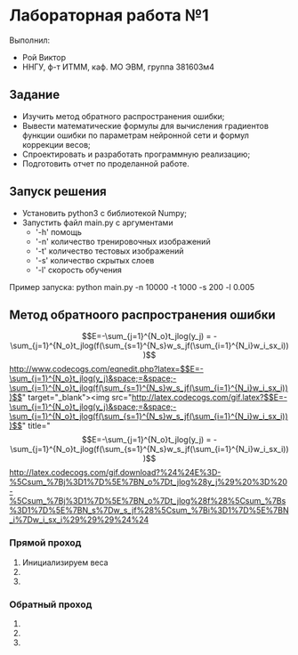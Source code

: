 # Лабораторная работа №1

Выполнил:
 - Рой Виктор
 - ННГУ, ф-т ИТММ, каф. МО ЭВМ, группа 381603м4

## Задание
 - Изучить метод обратного распространения ошибки;
 - Вывести математические формулы для вычисления градиентов функции ошибки по параметрам
нейронной сети и формул коррекции весов;
 - Спроектировать и разработать программную реализацию;
 - Подготовить отчет по проделанной работе. 
 
## Запуск решения
 - Установить python3 c библиотекой Numpy;
 - Запустить файл main.py с аргументами 
 	- '-h' помощь 
 	- '-n' количество тренировочных изображений
 	- '-t' количество тестовых изображений
 	- '-s' количество скрытых слоев
 	- '-l' скорость обучения

Пример запуска: python main.py -n 10000 -t 1000 -s 200 -l 0.005

## Метод обратноого распространения ошибки
$$E=-\sum_{j=1}^{N_o}t_jlog(y_j) = -\sum_{j=1}^{N_o}t_jlog(f(\sum_{s=1}^{N_s}w_s_jf(\sum_{i=1}^{N_i}w_i_sx_i)))$$
http://www.codecogs.com/eqnedit.php?latex=$$E=-\sum_{j=1}^{N_o}t_jlog(y_j)&space;=&space;-\sum_{j=1}^{N_o}t_jlog(f(\sum_{s=1}^{N_s}w_s_jf(\sum_{i=1}^{N_i}w_i_sx_i)))$$" target="_blank"><img src="http://latex.codecogs.com/gif.latex?$$E=-\sum_{j=1}^{N_o}t_jlog(y_j)&space;=&space;-\sum_{j=1}^{N_o}t_jlog(f(\sum_{s=1}^{N_s}w_s_jf(\sum_{i=1}^{N_i}w_i_sx_i)))$$" title="$$E=-\sum_{j=1}^{N_o}t_jlog(y_j) = -\sum_{j=1}^{N_o}t_jlog(f(\sum_{s=1}^{N_s}w_s_jf(\sum_{i=1}^{N_i}w_i_sx_i)))$$
http://latex.codecogs.com/gif.download?%24%24E%3D-%5Csum_%7Bj%3D1%7D%5E%7BN_o%7Dt_jlog%28y_j%29%20%3D%20-%5Csum_%7Bj%3D1%7D%5E%7BN_o%7Dt_jlog%28f%28%5Csum_%7Bs%3D1%7D%5E%7BN_s%7Dw_s_jf%28%5Csum_%7Bi%3D1%7D%5E%7BN_i%7Dw_i_sx_i%29%29%29%24%24
### Прямой проход
1. Инициализируем веса 
2.	
3.

### Обратный проход
1.
2.
3.


